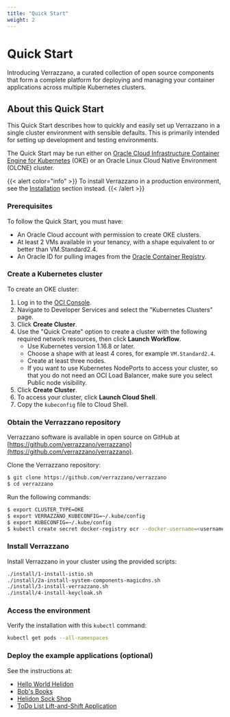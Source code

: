 ```yaml
---
title: "Quick Start"
weight: 2
---
```


# Quick Start

Introducing Verrazzano, a curated
collection of open source components that form a complete platform
for deploying and managing your container applications across multiple Kubernetes clusters.

## About this Quick Start

This Quick Start describes how to quickly and easily set up Verrazzano in
a single cluster environment with sensible defaults.
This is primarily intended for setting up development and testing environments.

The Quick Start may be run either on [Oracle Cloud Infrastructure Container Engine for
Kubernetes](https://docs.cloud.oracle.com/en-us/iaas/Content/ContEng/Concepts/contengoverview.htm) (OKE)
or an Oracle Linux Cloud Native Environment (OLCNE) cluster.

{{< alert color="info" >}}
To install Verrazzano in a production environment, see the [Installation](../install/) section instead.
{{< /alert >}}

### Prerequisites

To follow the Quick Start, you must have:
* An Oracle Cloud account with permission to create OKE clusters.
* At least 2 VMs available in your tenancy, with a shape equivalent to or better than VM.Standard2.4.
* An Oracle ID for pulling images from the [Oracle Container Registry](https://container-registry.oracle.com).

### Create a Kubernetes cluster


To create an OKE cluster:

1. Log in to the [OCI Console](https://console.us-phoenix-1.oraclecloud.com/).
1. Navigate to Developer Services and select the "Kubernetes Clusters" page.
1. Click **Create Cluster**.
1. Use the "Quick Create" option to create a cluster with the following required
   network resources, then click **Launch Workflow**.
    * Use Kubernetes version 1.16.8 or later.
	* Choose a shape with at least 4 cores, for example `VM.Standard2.4`.
	* Create at least three nodes.
	* If you want to use Kubernetes NodePorts to access your cluster, so that
	  you do not need an OCI Load Balancer, make sure you select Public
	  node visibility.
1. Click **Create Cluster**.
1. To access your cluster, click **Launch Cloud Shell**.
1. Copy the `kubeconfig` file to Cloud Shell.


### Obtain the Verrazzano repository

Verrazzano software is available in open source on GitHub
at [https://github.com/verrazzano/verrazzano](https://github.com/verrazzano/verrazzano).

Clone the Verrazzano repository:

```bash
$ git clone https://github.com/verrazzano/verrazzano
$ cd verrazzano
```

Run the following commands:


```bash
$ export CLUSTER_TYPE=OKE
$ export VERRAZZANO_KUBECONFIG=~/.kube/config
$ export KUBECONFIG=~/.kube/config
$ kubectl create secret docker-registry ocr --docker-username=<username> --docker-password=<password> --docker-server=container-registry.oracle.com
```


### Install Verrazzano

Install Verrazzano in your cluster using the provided scripts:

```bash
./install/1-install-istio.sh
./install/2a-install-system-components-magicdns.sh
./install/3-install-verrazzano.sh
./install/4-install-keycloak.sh
```

### Access the environment

Verify the installation with this `kubectl` command:

```bash
kubectl get pods --all-namespaces
```

### Deploy the example applications (optional)

See the instructions at:

- [Hello World Helidon ](https://github.com/verrazzano/verrazzano/blob/master/examples/hello-helidon/README.md)
- [Bob's Books](https://github.com/verrazzano/verrazzano/tree/master/examples/bobs-books/README.md)
- [Helidon Sock Shop](https://github.com/verrazzano/verrazzano/blob/master/examples/sock-shop/README.md)
- [ToDo List Lift-and-Shift Application](https://github.com/verrazzano/examples/blob/master/todo-list/README.md)
